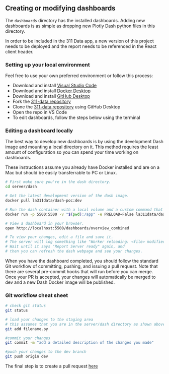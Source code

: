 ## Creating or modifying dashboards

The ```dashboards``` directory has the installed dashboards. Adding new dashboards is as simple as dropping new Plotly Dash python files in this directory.

In order to be included in the 311 Data app, a new version of this project needs to be deployed and the report needs to be referenced in the React client header.

### Setting up your local environment

Feel free to use your own preferred environment or follow this process:
- Download and install [Visual Studio Code](https://code.visualstudio.com/download)
- Download and install [Docker Desktop](https://docs.docker.com/desktop/)
- Download and install [GitHub Desktop](https://desktop.github.com/)
- Fork the [311-data repository](https://github.com/hackforla/311-data.git)
- Clone the [311-data repository](https://github.com/hackforla/311-data.git) using GitHub Desktop
- Open the repo in VS Code
- To edit dashboards, follow the steps below using the terminal

### Editing a dashboard locally

The best way to develop new dashboards is by using the development Dash image and mounting a local directory on it. This method requires the least amount of configuration so you can spend your time working on dashboards.

These instructions assume you already have Docker installed and are on a Mac but should be easily transferrable to PC or Linux. 

```zsh
# First make sure you're in the dash directory.
cd server/dash

# Get the latest development version of the dash image.
docker pull la311data/dash-poc:dev

# Run the dash container with a local volume and a custom command that enables reloading in gunicorn.
docker run -p 5500:5500 -v "$(pwd):/app" -e PRELOAD=False la311data/dash-poc:dev gunicorn --bind 0.0.0.0:5500 --timeout 300 --workers 2 index:server --reload

# View a dashboard in your browser.
open http://localhost:5500/dashboards/overview_combined

# To view your changes, edit a file and save it.
# The server will log something like "Worker reloading: <file> modified."
# Wait until it says "Report Server ready" again, and
# then you can refresh the dash webpage and see your changes.
```

When you have the dashboard completed, you should follow the standard Git workflow of committing, pushing, and issuing a pull request. Note that there are several pre-commit hooks that will run before you can merge. Once your PR is accepted, your changes will automatically be merged to dev and a new Dash Docker image will be published.

### Git workflow cheat sheet

```zsh
# check git status
git status

# load your changes to the staging area
# this assumes that you are in the server/dash directory as shown above
git add filename.py   

#commit your changes
git commit -m "add a detailed description of the changes you made"

#push your changes to the dev branch
git push origin dev
```
The final step is to create a pull request [here](https://github.com/hackforla/311-data/pulls)